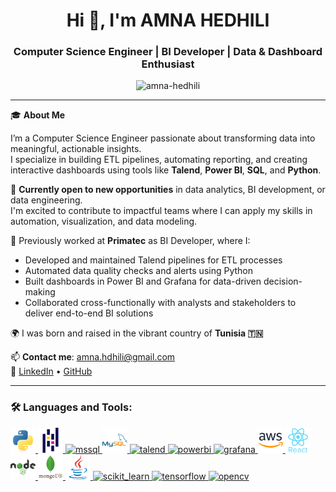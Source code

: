 <h1 align="center">Hi 👋, I'm AMNA HEDHILI</h1>
<h3 align="center">Computer Science Engineer | BI Developer | Data & Dashboard Enthusiast</h3>

<p align="center">
  <img src="https://komarev.com/ghpvc/?username=amna-hedhili&label=Profile%20views&color=0e75b6&style=flat" alt="amna-hedhili" />
</p>

---

🎓 **About Me**

I’m a Computer Science Engineer passionate about transforming data into meaningful, actionable insights.  
I specialize in building ETL pipelines, automating reporting, and creating interactive dashboards using tools like **Talend**, **Power BI**, **SQL**, and **Python**.

🚀 **Currently open to new opportunities** in data analytics, BI development, or data engineering.  
I'm excited to contribute to impactful teams where I can apply my skills in automation, visualization, and data modeling.

🧠 Previously worked at **Primatec** as BI Developer, where I:
- Developed and maintained Talend pipelines for ETL processes  
- Automated data quality checks and alerts using Python  
- Built dashboards in Power BI and Grafana for data-driven decision-making  
- Collaborated cross-functionally with analysts and stakeholders to deliver end-to-end BI solutions

🌍 I was born and raised in the vibrant country of **Tunisia 🇹🇳**

📫 **Contact me**: amna.hdhili@gmail.com  
🔗 [LinkedIn](https://www.linkedin.com/in/amna-hedhili-07185a201/) • [GitHub](https://github.com/AMNA-HEDHILI)

---

<h3 align="left">🛠️ Languages and Tools:</h3>
<p align="left">
  <a href="https://www.python.org" target="_blank" rel="noreferrer"> <img src="https://raw.githubusercontent.com/devicons/devicon/master/icons/python/python-original.svg" alt="python" width="40" height="40"/> </a>
  <a href="https://pandas.pydata.org/" target="_blank" rel="noreferrer"> <img src="https://raw.githubusercontent.com/devicons/devicon/2ae2a900d2f041da66e950e4d48052658d850630/icons/pandas/pandas-original.svg" alt="pandas" width="40" height="40"/> </a>
  <a href="https://www.microsoft.com/en-us/sql-server" target="_blank" rel="noreferrer"> <img src="https://www.svgrepo.com/show/303229/microsoft-sql-server-logo.svg" alt="mssql" width="40" height="40"/> </a>
  <a href="https://www.mysql.com/" target="_blank" rel="noreferrer"> <img src="https://raw.githubusercontent.com/devicons/devicon/master/icons/mysql/mysql-original-wordmark.svg" alt="mysql" width="40" height="40"/> </a>
  <a href="https://www.talend.com/" target="_blank" rel="noreferrer"> <img src="https://avatars.githubusercontent.com/u/7994494?s=200&v=4" alt="talend" width="40" height="40"/> </a>
  <a href="https://powerbi.microsoft.com/" target="_blank" rel="noreferrer"> <img src="https://upload.wikimedia.org/wikipedia/commons/c/cf/Power_BI_logo.svg" alt="powerbi" width="40" height="40"/> </a>
  <a href="https://grafana.com" target="_blank" rel="noreferrer"> <img src="https://www.vectorlogo.zone/logos/grafana/grafana-icon.svg" alt="grafana" width="40" height="40"/> </a>
  <a href="https://aws.amazon.com" target="_blank" rel="noreferrer"> <img src="https://raw.githubusercontent.com/devicons/devicon/master/icons/amazonwebservices/amazonwebservices-original-wordmark.svg" alt="aws" width="40" height="40"/> </a>
  <a href="https://reactjs.org/" target="_blank" rel="noreferrer"> <img src="https://raw.githubusercontent.com/devicons/devicon/master/icons/react/react-original-wordmark.svg" alt="react" width="40" height="40"/> </a>
  <a href="https://nodejs.org" target="_blank" rel="noreferrer"> <img src="https://raw.githubusercontent.com/devicons/devicon/master/icons/nodejs/nodejs-original-wordmark.svg" alt="nodejs" width="40" height="40"/> </a>
  <a href="https://www.mongodb.com/" target="_blank" rel="noreferrer"> <img src="https://raw.githubusercontent.com/devicons/devicon/master/icons/mongodb/mongodb-original-wordmark.svg" alt="mongodb" width="40" height="40"/> </a>
  <a href="https://www.java.com" target="_blank" rel="noreferrer"> <img src="https://raw.githubusercontent.com/devicons/devicon/master/icons/java/java-original.svg" alt="java" width="40" height="40"/> </a>
  <a href="https://scikit-learn.org/" target="_blank" rel="noreferrer"> <img src="https://upload.wikimedia.org/wikipedia/commons/0/05/Scikit_learn_logo_small.svg" alt="scikit_learn" width="40" height="40"/> </a>
  <a href="https://www.tensorflow.org" target="_blank" rel="noreferrer"> <img src="https://www.vectorlogo.zone/logos/tensorflow/tensorflow-icon.svg" alt="tensorflow" width="40" height="40"/> </a>
  <a href="https://opencv.org/" target="_blank" rel="noreferrer"> <img src="https://www.vectorlogo.zone/logos/opencv/opencv-icon.svg" alt="opencv" width="40" height="40"/> </a>
</p>
